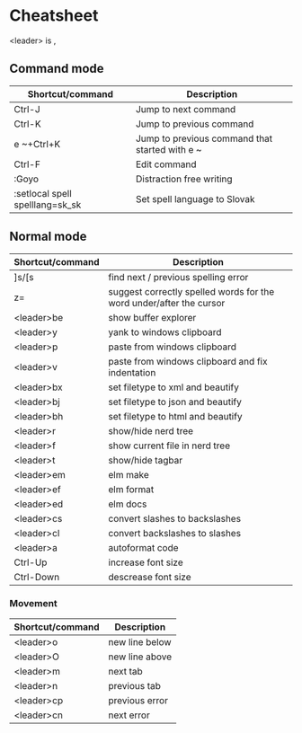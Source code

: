 # Cheatsheet
&lt;leader&gt; is ,

## Command mode

Shortcut/command | Description
--- | ---
Ctrl-J | Jump to next command
Ctrl-K | Jump to previous command
e ~+Ctrl+K | Jump to previous command that started with e ~
Ctrl-F | Edit command
:Goyo | Distraction free writing
:setlocal spell spelllang=sk_sk | Set spell language to Slovak

## Normal mode

Shortcut/command | Description
--- | ---
]s/[s | find next / previous spelling error
z= | suggest correctly spelled words for the word under/after the cursor
&lt;leader&gt;be | show buffer explorer
&lt;leader&gt;y | yank to windows clipboard
&lt;leader&gt;p | paste from windows clipboard
&lt;leader&gt;v | paste from windows clipboard and fix indentation
&lt;leader&gt;bx | set filetype to xml and beautify
&lt;leader&gt;bj | set filetype to json and beautify
&lt;leader&gt;bh | set filetype to html and beautify
&lt;leader&gt;r | show/hide nerd tree
&lt;leader&gt;f | show current file in nerd tree
&lt;leader&gt;t | show/hide tagbar
&lt;leader&gt;em | elm make
&lt;leader&gt;ef | elm format
&lt;leader&gt;ed | elm docs
&lt;leader&gt;cs | convert slashes to backslashes
&lt;leader&gt;cl | convert backslashes to slashes
&lt;leader&gt;a | autoformat code
Ctrl-Up | increase font size
Ctrl-Down | descrease font size

### Movement
Shortcut/command | Description
--- | ---
&lt;leader&gt;o | new line below
&lt;leader&gt;O | new line above
&lt;leader&gt;m | next tab
&lt;leader&gt;n | previous tab
&lt;leader&gt;cp | previous error
&lt;leader&gt;cn | next error
